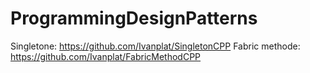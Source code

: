 # ProgrammingDesignPatterns
 
Singletone: https://github.com/Ivanplat/SingletonCPP
Fabric methode: https://github.com/Ivanplat/FabricMethodCPP